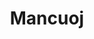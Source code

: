 ---
layout: home

title: Mancuoj
titleTemplate: 笔记 

hero:
  name: CSDIY
  text: 计算机自学之路
  tagline: 包含笔记、总结、感想以及各种碎碎念（不是
  actions:
    - theme: brand
      text: 开始阅读
      link: /cs/intro
    - theme: alt
      text: GitHub
      link: https://github.com/mancuoj/csdiy

features:
  - icon: 🖥️
    title: 一些计算机公开课，如 CS61A 等
    link: https://csdiy.netlify.app/cs/intro
  - icon: ➗
    title: 一些计算机相关的数学，如线性代数等
    link: https://csdiy.netlify.app/math/intro
  - icon: 🛠️
    title: 一些有用工具，如 LaTex 等
    link: https://csdiy.netlify.app/tools/markdown
---